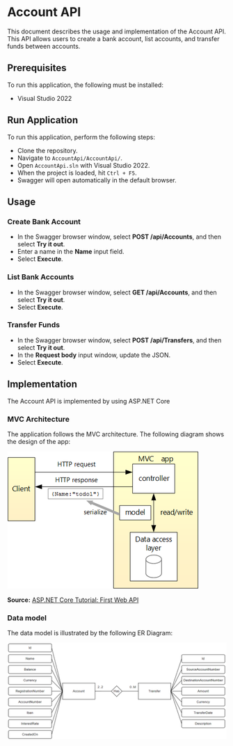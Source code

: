 # Account API

This document describes the usage and implementation of the Account API. This API allows users to create a bank account, list accounts, and transfer funds between accounts.

## Prerequisites

To run this application, the following must be installed:
- Visual Studio 2022

## Run Application

To run this application, perform the following steps:
- Clone the repository.
- Navigate to `AccountApi/AccountApi/`.
- Open `AccountApi.sln` with Visual Studio 2022.
- When the project is loaded, hit `Ctrl + F5`.
- Swagger will open automatically in the default browser.

## Usage

### Create Bank Account

- In the Swagger browser window, select **POST /api/Accounts**, and then select **Try it out**.
- Enter a name in the **Name** input field.
- Select **Execute**.

### List Bank Accounts

- In the Swagger browser window, select **GET /api/Accounts**, and then select **Try it out**.
- Select **Execute**.

### Transfer Funds

- In the Swagger browser window, select **POST /api/Transfers**, and then select **Try it out**.
- In the **Request body** input window, update the JSON.
- Select **Execute**.

## Implementation
The Account API is implemented by using ASP.NET Core

### MVC Architecture

The application follows the MVC architecture. The following diagram shows the design of the app:

![MVC](img/MVC.png)

**Source:** [ASP.NET Core Tutorial: First Web API](https://learn.microsoft.com/en-us/aspnet/core/tutorials/first-web-api?view=aspnetcore-8.0&tabs=visual-studio)

### Data model
The data model is illustrated by the following ER Diagram:

![ER](img/Account.png)


